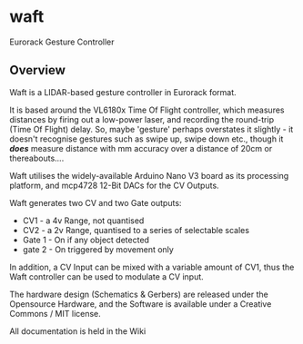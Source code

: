 # waft
Eurorack Gesture Controller

## Overview

Waft is a LIDAR-based gesture controller in Eurorack format.

It is based around the VL6180x Time Of Flight controller, which measures distances by firing out a low-power laser, and recording the round-trip (Time Of Flight) delay. So, maybe 'gesture' perhaps overstates it slightly - it doesn't recognise gestures such as swipe up, swipe down etc., though it _**does**_ measure distance with mm accuracy over a distance of 20cm or thereabouts.... 

Waft utilises the widely-available Arduino Nano V3 board as its processing platform, and mcp4728 12-Bit DACs for the CV Outputs.

Waft generates two CV and two Gate outputs:

* CV1 - a 4v Range, not quantised
* CV2 - a 2v Range, quantised to a series of selectable scales
* Gate 1 - On if any object detected
* gate 2 - On triggered by movement only

In addition, a CV Input can be mixed with a variable amount of CV1, thus the Waft controller can be used to modulate a CV input.

The hardware design (Schematics & Gerbers) are released under the Opensource Hardware, and the Software is available under a Creative Commons / MIT license.

All documentation is held in the Wiki
